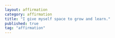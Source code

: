```yaml
---
layout: affirmation  
category: affirmation  
title: "I give myself space to grow and learn."  
published: true
tag: "affirmation"
---
```


